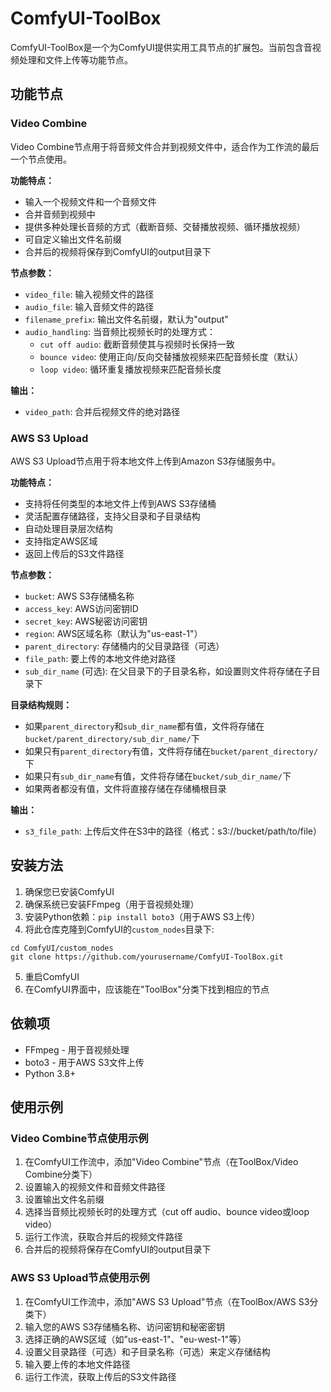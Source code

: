 # ComfyUI-ToolBox

ComfyUI-ToolBox是一个为ComfyUI提供实用工具节点的扩展包。当前包含音视频处理和文件上传等功能节点。

## 功能节点

### Video Combine

Video Combine节点用于将音频文件合并到视频文件中，适合作为工作流的最后一个节点使用。

**功能特点：**
- 输入一个视频文件和一个音频文件
- 合并音频到视频中
- 提供多种处理长音频的方式（截断音频、交替播放视频、循环播放视频）
- 可自定义输出文件名前缀
- 合并后的视频将保存到ComfyUI的output目录下

**节点参数：**
- `video_file`: 输入视频文件的路径
- `audio_file`: 输入音频文件的路径
- `filename_prefix`: 输出文件名前缀，默认为"output"
- `audio_handling`: 当音频比视频长时的处理方式：
  - `cut off audio`: 截断音频使其与视频时长保持一致
  - `bounce video`: 使用正向/反向交替播放视频来匹配音频长度（默认）
  - `loop video`: 循环重复播放视频来匹配音频长度

**输出：**
- `video_path`: 合并后视频文件的绝对路径

### AWS S3 Upload

AWS S3 Upload节点用于将本地文件上传到Amazon S3存储服务中。

**功能特点：**
- 支持将任何类型的本地文件上传到AWS S3存储桶
- 灵活配置存储路径，支持父目录和子目录结构
- 自动处理目录层次结构
- 支持指定AWS区域
- 返回上传后的S3文件路径

**节点参数：**
- `bucket`: AWS S3存储桶名称
- `access_key`: AWS访问密钥ID
- `secret_key`: AWS秘密访问密钥
- `region`: AWS区域名称（默认为"us-east-1"）
- `parent_directory`: 存储桶内的父目录路径（可选）
- `file_path`: 要上传的本地文件绝对路径
- `sub_dir_name` (可选): 在父目录下的子目录名称，如设置则文件将存储在子目录下

**目录结构规则：**
- 如果`parent_directory`和`sub_dir_name`都有值，文件将存储在`bucket/parent_directory/sub_dir_name/`下
- 如果只有`parent_directory`有值，文件将存储在`bucket/parent_directory/`下
- 如果只有`sub_dir_name`有值，文件将存储在`bucket/sub_dir_name/`下
- 如果两者都没有值，文件将直接存储在存储桶根目录

**输出：**
- `s3_file_path`: 上传后文件在S3中的路径（格式：s3://bucket/path/to/file）

## 安装方法

1. 确保您已安装ComfyUI
2. 确保系统已安装FFmpeg（用于音视频处理）
3. 安装Python依赖：`pip install boto3`（用于AWS S3上传）
4. 将此仓库克隆到ComfyUI的`custom_nodes`目录下:
```
cd ComfyUI/custom_nodes
git clone https://github.com/yourusername/ComfyUI-ToolBox.git
```
5. 重启ComfyUI
6. 在ComfyUI界面中，应该能在"ToolBox"分类下找到相应的节点

## 依赖项

- FFmpeg - 用于音视频处理
- boto3 - 用于AWS S3文件上传
- Python 3.8+

## 使用示例

### Video Combine节点使用示例
1. 在ComfyUI工作流中，添加"Video Combine"节点（在ToolBox/Video Combine分类下）
2. 设置输入的视频文件和音频文件路径
3. 设置输出文件名前缀
4. 选择当音频比视频长时的处理方式（cut off audio、bounce video或loop video）
5. 运行工作流，获取合并后的视频文件路径
6. 合并后的视频将保存在ComfyUI的output目录下

### AWS S3 Upload节点使用示例
1. 在ComfyUI工作流中，添加"AWS S3 Upload"节点（在ToolBox/AWS S3分类下）
2. 输入您的AWS S3存储桶名称、访问密钥和秘密密钥
3. 选择正确的AWS区域（如"us-east-1"、"eu-west-1"等）
4. 设置父目录路径（可选）和子目录名称（可选）来定义存储结构
5. 输入要上传的本地文件路径
6. 运行工作流，获取上传后的S3文件路径